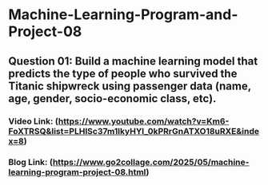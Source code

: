 # Machine-Learning-Program-and-Project-08

## Question 01: Build a machine learning model that predicts the type of people who survived the Titanic shipwreck using passenger data (name, age, gender, socio-economic class, etc).

### Video Link: (https://www.youtube.com/watch?v=Km6-FoXTRSQ&list=PLHlSc37m1lkyHYl_0kPRrGnATXO18uRXE&index=8)
### Blog Link: (https://www.go2collage.com/2025/05/machine-learning-program-project-08.html)

